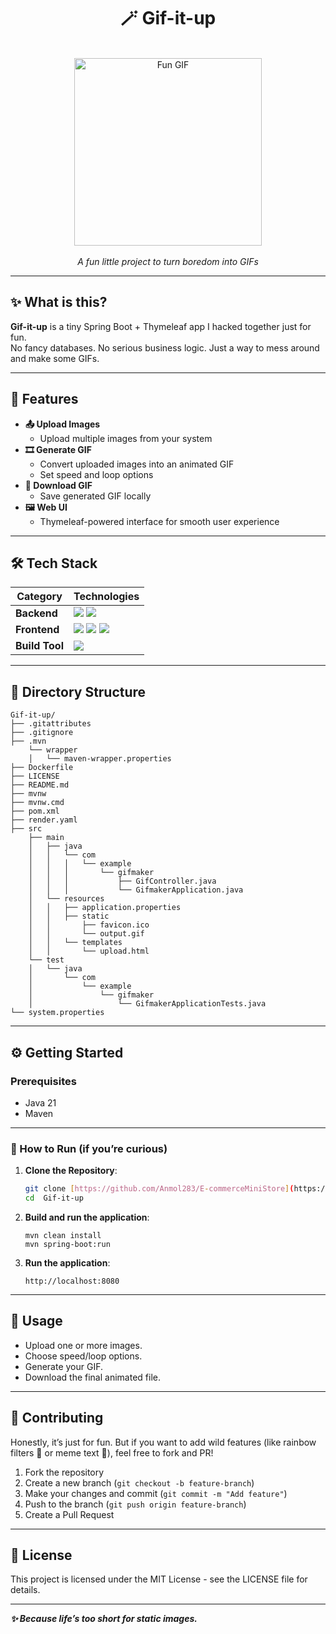 <h1 align="center">🪄 Gif-it-up </h1>
</br>
<div align="center"> 
  <img src="https://media3.giphy.com/media/v1.Y2lkPTc5MGI3NjExeWc4bWs5Y2cxeTRzZ3Y2b2w2eXNja3B4M2xzeG1tZGtjN2YydTlpbCZlcD12MV9pbnRlcm5hbF9naWZfYnlfaWQmY3Q9Zw/KxiRwO7tqXCTDVKobo/giphy.gif" alt="Fun GIF" width="300" height="300">
</div>
</br>
<div align="center"> <i> A fun little project to turn boredom into GIFs </i> </div>

---

## ✨ What is this?

**Gif-it-up** is a tiny Spring Boot + Thymeleaf app I hacked together just for fun.  
No fancy databases. No serious business logic. Just a way to mess around and make some GIFs.  

---

## 🌟 Features

- **📤 Upload Images**
  - Upload multiple images from your system
- **🎞️ Generate GIF**
  - Convert uploaded images into an animated GIF
  - Set speed and loop options
- **📁 Download GIF**
  - Save generated GIF locally
- **🖼️ Web UI**
  - Thymeleaf-powered interface for smooth user experience

---

## 🛠️ Tech Stack

| Category       | Technologies                                                                                                           |
|----------------|-----------------------------------------------------------------------------------------------------------------------|
| **Backend**    | <img src="https://img.shields.io/badge/Spring%20Boot-6DB33F?style=for-the-badge&logo=spring&logoColor=white" /> <img src="https://img.shields.io/badge/Java-21-007396?style=for-the-badge&logo=java&logoColor=white" /> |
| **Frontend**   | <img src="https://img.shields.io/badge/Thymeleaf-005F0F?style=for-the-badge&logo=thymeleaf&logoColor=white" /> <img src="https://img.shields.io/badge/HTML5-E34F26?style=for-the-badge&logo=html5&logoColor=white" /> <img src="https://img.shields.io/badge/CSS3-1572B6?style=for-the-badge&logo=css3&logoColor=white" /> |
| **Build Tool** | <img src="https://img.shields.io/badge/Maven-C71A36?style=for-the-badge&logo=apachemaven&logoColor=white" /> |

---

## 📁 Directory Structure

```
Gif-it-up/
├── .gitattributes
├── .gitignore
├── .mvn
    └── wrapper
    │   └── maven-wrapper.properties
├── Dockerfile
├── LICENSE
├── README.md
├── mvnw
├── mvnw.cmd
├── pom.xml
├── render.yaml
├── src
    ├── main
    │   ├── java
    │   │   └── com
    │   │   │   └── example
    │   │   │       └── gifmaker
    │   │   │           ├── GifController.java
    │   │   │           └── GifmakerApplication.java
    │   └── resources
    │   │   ├── application.properties
    │   │   ├── static
    │   │       ├── favicon.ico
    │   │       └── output.gif
    │   │   └── templates
    │   │       └── upload.html
    └── test
    │   └── java
    │       └── com
    │           └── example
    │               └── gifmaker
    │                   └── GifmakerApplicationTests.java
└── system.properties
```

---

## ⚙️ Getting Started

### Prerequisites
- Java 21  
- Maven

---

### 🚀 How to Run (if you’re curious)

1. **Clone the Repository**:
   ```bash
   git clone [https://github.com/Anmol283/E-commerceMiniStore](https://github.com/Anmol283/Gif-it-up)
   cd  Gif-it-up
   ```

2. **Build and run the application**:
   ```
   mvn clean install
   mvn spring-boot:run
   ```
   
3. **Run the application**:
   ```
   http://localhost:8080
   ```
---
## 🎯 Usage
- Upload one or more images.
- Choose speed/loop options.
- Generate your GIF.
- Download the final animated file.

---

## 🤝 Contributing
Honestly, it’s just for fun. But if you want to add wild features (like rainbow filters 🌈 or meme text 🤣), feel free to fork and PR!
1. Fork the repository
2. Create a new branch (`git checkout -b feature-branch`)
3. Make your changes and commit (`git commit -m "Add feature"`)
4. Push to the branch (`git push origin feature-branch`)
5. Create a Pull Request

---

## 📜 License

This project is licensed under the MIT License - see the LICENSE file for details.

---

<i><b>✨ Because life’s too short for static images.</b></i>

